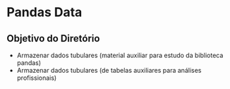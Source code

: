 # Pandas Data

## Objetivo do Diretório
- Armazenar dados tubulares (material auxiliar para estudo da biblioteca pandas)
- Armazenar dados tubulares (de tabelas auxiliares para análises profissionais)

